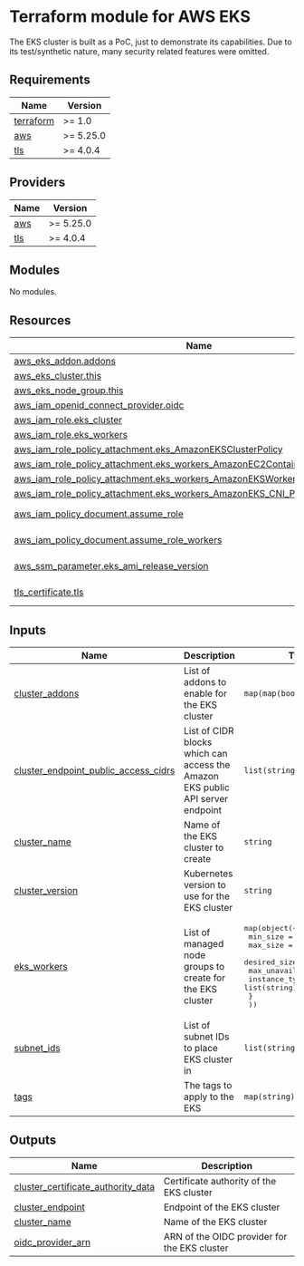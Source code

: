 # Terraform module for AWS EKS

The EKS cluster is built as a PoC, just to demonstrate its capabilities.
Due to its test/synthetic nature, many security related features were omitted.

<!-- BEGINNING OF PRE-COMMIT-TERRAFORM DOCS HOOK -->
## Requirements

| Name | Version |
|------|---------|
| <a name="requirement_terraform"></a> [terraform](#requirement\_terraform) | >= 1.0 |
| <a name="requirement_aws"></a> [aws](#requirement\_aws) | >= 5.25.0 |
| <a name="requirement_tls"></a> [tls](#requirement\_tls) | >= 4.0.4 |

## Providers

| Name | Version |
|------|---------|
| <a name="provider_aws"></a> [aws](#provider\_aws) | >= 5.25.0 |
| <a name="provider_tls"></a> [tls](#provider\_tls) | >= 4.0.4 |

## Modules

No modules.

## Resources

| Name | Type |
|------|------|
| [aws_eks_addon.addons](https://registry.terraform.io/providers/hashicorp/aws/latest/docs/resources/eks_addon) | resource |
| [aws_eks_cluster.this](https://registry.terraform.io/providers/hashicorp/aws/latest/docs/resources/eks_cluster) | resource |
| [aws_eks_node_group.this](https://registry.terraform.io/providers/hashicorp/aws/latest/docs/resources/eks_node_group) | resource |
| [aws_iam_openid_connect_provider.oidc](https://registry.terraform.io/providers/hashicorp/aws/latest/docs/resources/iam_openid_connect_provider) | resource |
| [aws_iam_role.eks_cluster](https://registry.terraform.io/providers/hashicorp/aws/latest/docs/resources/iam_role) | resource |
| [aws_iam_role.eks_workers](https://registry.terraform.io/providers/hashicorp/aws/latest/docs/resources/iam_role) | resource |
| [aws_iam_role_policy_attachment.eks_AmazonEKSClusterPolicy](https://registry.terraform.io/providers/hashicorp/aws/latest/docs/resources/iam_role_policy_attachment) | resource |
| [aws_iam_role_policy_attachment.eks_workers_AmazonEC2ContainerRegistryReadOnly](https://registry.terraform.io/providers/hashicorp/aws/latest/docs/resources/iam_role_policy_attachment) | resource |
| [aws_iam_role_policy_attachment.eks_workers_AmazonEKSWorkerNodePolicy](https://registry.terraform.io/providers/hashicorp/aws/latest/docs/resources/iam_role_policy_attachment) | resource |
| [aws_iam_role_policy_attachment.eks_workers_AmazonEKS_CNI_Policy](https://registry.terraform.io/providers/hashicorp/aws/latest/docs/resources/iam_role_policy_attachment) | resource |
| [aws_iam_policy_document.assume_role](https://registry.terraform.io/providers/hashicorp/aws/latest/docs/data-sources/iam_policy_document) | data source |
| [aws_iam_policy_document.assume_role_workers](https://registry.terraform.io/providers/hashicorp/aws/latest/docs/data-sources/iam_policy_document) | data source |
| [aws_ssm_parameter.eks_ami_release_version](https://registry.terraform.io/providers/hashicorp/aws/latest/docs/data-sources/ssm_parameter) | data source |
| [tls_certificate.tls](https://registry.terraform.io/providers/hashicorp/tls/latest/docs/data-sources/certificate) | data source |

## Inputs

| Name | Description | Type | Default | Required |
|------|-------------|------|---------|:--------:|
| <a name="input_cluster_addons"></a> [cluster\_addons](#input\_cluster\_addons) | List of addons to enable for the EKS cluster | `map(map(bool))` | `{}` | no |
| <a name="input_cluster_endpoint_public_access_cidrs"></a> [cluster\_endpoint\_public\_access\_cidrs](#input\_cluster\_endpoint\_public\_access\_cidrs) | List of CIDR blocks which can access the Amazon EKS public API server endpoint | `list(string)` | <pre>[<br>  "0.0.0.0/0"<br>]</pre> | no |
| <a name="input_cluster_name"></a> [cluster\_name](#input\_cluster\_name) | Name of the EKS cluster to create | `string` | n/a | yes |
| <a name="input_cluster_version"></a> [cluster\_version](#input\_cluster\_version) | Kubernetes version to use for the EKS cluster | `string` | `"1.27"` | no |
| <a name="input_eks_workers"></a> [eks\_workers](#input\_eks\_workers) | List of managed node groups to create for the EKS cluster | <pre>map(object({<br>    min_size        = number<br>    max_size        = number<br>    desired_size    = number<br>    max_unavailable = number<br>    instance_types  = list(string)<br>    }<br>  ))</pre> | `{}` | no |
| <a name="input_subnet_ids"></a> [subnet\_ids](#input\_subnet\_ids) | List of subnet IDs to place EKS cluster in | `list(string)` | `[]` | no |
| <a name="input_tags"></a> [tags](#input\_tags) | The tags to apply to the EKS | `map(string)` | `{}` | no |

## Outputs

| Name | Description |
|------|-------------|
| <a name="output_cluster_certificate_authority_data"></a> [cluster\_certificate\_authority\_data](#output\_cluster\_certificate\_authority\_data) | Certificate authority of the EKS cluster |
| <a name="output_cluster_endpoint"></a> [cluster\_endpoint](#output\_cluster\_endpoint) | Endpoint of the EKS cluster |
| <a name="output_cluster_name"></a> [cluster\_name](#output\_cluster\_name) | Name of the EKS cluster |
| <a name="output_oidc_provider_arn"></a> [oidc\_provider\_arn](#output\_oidc\_provider\_arn) | ARN of the OIDC provider for the EKS cluster |
<!-- END OF PRE-COMMIT-TERRAFORM DOCS HOOK -->

